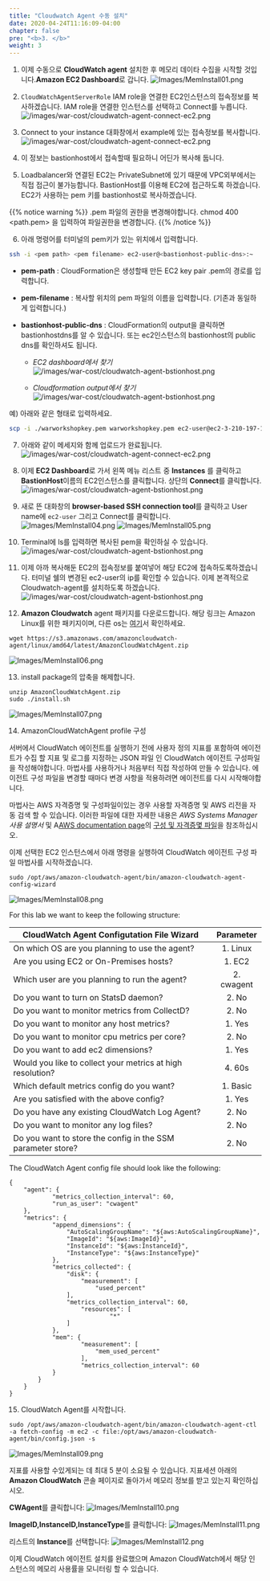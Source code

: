```yaml
---
title: "Cloudwatch Agent 수동 설치"
date: 2020-04-24T11:16:09-04:00
chapter: false
pre: "<b>3. </b>"
weight: 3
---
```


1. 이제 수동으로 **CloudWatch agent** 설치한 후 메모리 데이타 수집을 시작할 것입니다.**Amazon EC2 Dashboard**로 갑니다.
![Images/MemInstall01.png](/cost/200_aws_resource_optimization/Images/AgentInstall01.png)

2. `CloudWatchAgentServerRole` IAM role을 연결한 EC2인스턴스의 접속정보를 복사하겠습니다. IAM role을 연결한 인스턴스를 선택하고 Connect를 누릅니다.
![/images/war-cost/cloudwatch-agent-connect-ec2.png](/images/war-cost/cloudwatch-agent-connect-ec2.png)

3. Connect to your instance 대화창에서 example에 있는 접속정보를 복사합니다.  
![/images/war-cost/cloudwatch-agent-connect-ec2.png](/images/war-cost/cloudwatch-agent-connect-ec2-info.png)

4. 이 정보는 bastionhost에서 접속할때 필요하니 어딘가 복사해 둡니다.

5. Loadbalancer와 연결된 EC2는 PrivateSubnet에 있기 때문에 VPC외부에서는 직접 접근이 불가능합니다. BastionHost를 이용해 EC2에 접근하도록 하겠습니다. EC2가 사용하는 pem 키를 bastionhost로 복사하겠습니다.

{{% notice warning %}}
.pem 파일의 권한을 변경해야합니다. chmod 400 <path.pem> 을 입력하여 파일권한을 변경합니다.
{{% /notice %}}

6. 아래 명령어를 터미널의 pem키가 있는 위치에서 입력합니다.

```bash
ssh -i <pem path> <pem filename> ec2-user@<bastionhost-public-dns>:~
```

- **pem-path** : CloudFormation은 생성할때 만든 EC2 key pair .pem의 경로를 입력합니다.
- **pem-filename** : 복사할 위치의 pem 파일의 이름을 입력합니다. (기존과 동일하게 입력합니다.)
- **bastionhost-public-dns** : CloudFormation의 output을 클릭하면 bastionhostdns를 알 수 있습니다. 또는 ec2인스턴스의 bastionhost의 public dns를 확인하셔도 됩니다. 

	- *EC2 dashboard에서 찾기*
		![/images/war-cost/cloudwatch-agent-bstionhost.png](/images/war-cost/cloudwatch-agent-bastionhost-ec2-dns.png)

	- *Cloudformation output에서 찾기*
		![/images/war-cost/cloudwatch-agent-bstionhost.png](/images/war-cost/cloudwatch-agent-bastionhsotdns.png)

예) 아래와 같은 형태로 입력하세요.

```bash
scp -i ./warworkshopkey.pem warworkshopkey.pem ec2-user@ec2-3-210-197-135.compute-1.amazonaws.com:~
```

7. 아래와 같이 메세지와 함께 업로드가 완료됩니다. 
![/images/war-cost/cloudwatch-agent-connect-ec2.png](/images/war-cost/cloudwatch-agent-install-key.png)

8. 이제 **EC2 Dashboard**로 가서 왼쪽 메뉴 리스트 중 **Instances** 를 클릭하고 **BastionHost**이름의 EC2인스턴스를 클릭합니다. 
상단의 **Connect**를 클릭합니다.
![/images/war-cost/cloudwatch-agent-bstionhost.png](/images/war-cost/cloudwatch-agent-bstionhost.png)

9. 새로 뜬 대화창의 **browser-based SSH connection tool**를 클릭하고 User name에 `ec2-user` 그리고 Connect를 클릭합니다.
![Images/MemInstall04.png](/cost/200_aws_resource_optimization/Images/AgentInstall04.png)
![Images/MemInstall05.png](/cost/200_aws_resource_optimization/Images/AgentInstall05.png)

10. Terminal에 ls를 입력하면 복사된 pem을 확인하실 수 있습니다. 
![/images/war-cost/cloudwatch-agent-bstionhost.png](/images/war-cost/cloudwatch-agent-pem.png)

11. 이제 아까 복사해둔 EC2의 접속정보를 붙여넣어 해당 EC2에 접속하도록하겠습니다. 터미널 쉘의 변경된 ec2-user의 ip를 확인할 수 있습니다. 이제 본격적으로 Cloudwatch-agent를 설치하도록 하겠습니다. 
![/images/war-cost/cloudwatch-agent-bstionhost.png](/images/war-cost/cloudwatch-agent-ec2.png)

12. **Amazon Cloudwatch** agent 패키지를 다운로드합니다. 해당 링크는 Amazon Linux를 위한 패키지이며, 다른 os는 [여기](https://docs.aws.amazon.com/AmazonCloudWatch/latest/monitoring/download-cloudwatch-agent-commandline.html)서 확인하세요.

```
wget https://s3.amazonaws.com/amazoncloudwatch-agent/linux/amd64/latest/AmazonCloudWatchAgent.zip
```

![Images/MemInstall06.png](/cost/200_aws_resource_optimization/Images/AgentInstall06.png)

13. install package의 압축을 해제합니다.

```
unzip AmazonCloudWatchAgent.zip
sudo ./install.sh
```

![Images/MemInstall07.png](/cost/200_aws_resource_optimization/Images/AgentInstall07.png)

14. AmazonCloudWatchAgent profile 구성

서버에서 CloudWatch 에이전트를 실행하기 전에 사용자 정의 지표를 포함하여 에이전트가 수집 할 지표 및 로그를 지정하는 JSON 파일 인 CloudWatch 에이전트 구성파일을 작성해야합니다. 마법사를 사용하거나 처음부터 직접 작성하여 만들 수 있습니다. 에이전트 구성 파일을 변경할 때마다 변경 사항을 적용하려면 에이전트를 다시 시작해야합니다.

마법사는 AWS 자격증명 및 구성파일이있는 경우 사용할 자격증명 및 AWS 리전을 자동 검색 할 수 있습니다. 이러한 파일에 대한 자세한 내용은 *AWS Systems Manager 사용 설명서* 및 A[AWS documentation page](https://docs.aws.amazon.com/AmazonCloudWatch/latest/monitoring/create-cloudwatch-agent-configuration-file.html)의 [구성 및 자격증몇 파일](https://docs.aws.amazon.com/cli/latest/userguide/cli-config-files.html)을 참조하십시오.


이제 선택한 EC2 인스턴스에서 아래 명령을 실행하여 CloudWatch 에이전트 구성 파일 마법사를 시작하겠습니다.

```
sudo /opt/aws/amazon-cloudwatch-agent/bin/amazon-cloudwatch-agent-config-wizard
```

![Images/MemInstall08.png](/cost/200_aws_resource_optimization/Images/AgentInstall08.png)

For this lab we want to keep the following structure:

| CloudWatch Agent Configutation File Wizard                  | Parameter    |
| ----------------------------------------------------------- |:------------:|
| On which OS are you planning to use the agent?              | 1. Linux     |
| Are you using EC2 or On-Premises hosts?                     | 1. EC2       |
| Which user are you planning to run the agent?               | 2. cwagent   |
| Do you want to turn on StatsD daemon?                       | 2. No        |
| Do you want to monitor metrics from CollectD?               | 2. No        |
| Do you want to monitor any host metrics?                    | 1. Yes       |
| Do you want to monitor cpu metrics per core?                | 2. No        |
| Do you want to add ec2 dimensions?                          | 1. Yes       |
| Would you like to collect your metrics at high resolution?  | 4. 60s       |
| Which default metrics config do you want?                   | 1. Basic     |
| Are you satisfied with the above config?                    | 1. Yes       |
| Do you have any existing CloudWatch Log Agent?              | 2. No        |
| Do you want to monitor any log files?                       | 2. No        |
| Do you want to store the config in the SSM parameter store? | 2. No        |

The CloudWatch Agent config file should look like the following:

```
{
	"agent": {
			"metrics_collection_interval": 60,
			"run_as_user": "cwagent"
	},
	"metrics": {
			"append_dimensions": {
				"AutoScalingGroupName": "${aws:AutoScalingGroupName}",
				"ImageId": "${aws:ImageId}",
				"InstanceId": "${aws:InstanceId}",
				"InstanceType": "${aws:InstanceType}"
			},
			"metrics_collected": {
				"disk": {
					"measurement": [
						"used_percent"
				],
				"metrics_collection_interval": 60,
					"resources": [
							"*"
				]
			},
			"mem": {
					"measurement": [
						"mem_used_percent"
					],
					"metrics_collection_interval": 60
			}
		}
	}
}
```

15. CloudWatch Agent를 시작합니다.

```
sudo /opt/aws/amazon-cloudwatch-agent/bin/amazon-cloudwatch-agent-ctl -a fetch-config -m ec2 -c file:/opt/aws/amazon-cloudwatch-agent/bin/config.json -s
```

![Images/MemInstall09.png](/cost/200_aws_resource_optimization/Images/AgentInstall09.png)

지표를 사용할 수있게되는 데 최대 5 분이 소요될 수 있습니다. 지표세션 아래의 **Amazon CloudWatch** 콘솔 페이지로 돌아가서 메모리 정보를 받고 있는지 확인하십시오.

**CWAgent**를 클릭합니다:
![Images/MemInstall10.png](/cost/200_aws_resource_optimization/Images/AgentInstall10.png)

**ImageID,InstanceID,InstanceType**를 클릭합니다:
![Images/MemInstall11.png](/cost/200_aws_resource_optimization/Images/AgentInstall11.png)

리스트의 **Instance**를 선택합니다:
![Images/MemInstall12.png](/cost/200_aws_resource_optimization/Images/AgentInstall12.png)

이제 CloudWatch 에이전트 설치를 완료했으며 Amazon CloudWatch에서 해당 인스턴스의 메모리 사용률을 모니터링 할 수 있습니다.


